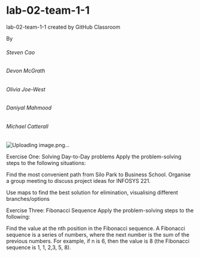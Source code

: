 # lab-02-team-1-1
lab-02-team-1-1 created by GitHub Classroom

By

###### Steven Cao
###### Devon McGrath
###### Olivia Joe-West
###### Daniyal Mahmood
###### Michael Catterall

![Uploading image.png…]()

Exercise One: Solving Day-to-Day problems
Apply the problem-solving steps to the following situations:

Find the most convenient path from Silo Park to Business School.
Organise a group meeting to discuss project ideas for INFOSYS 221.

Use maps to find the best solution for elimination, visualising different branches/options




Exercise Three: Fibonacci Sequence
Apply the problem-solving steps to the following:

Find the value at the nth position in the Fibonacci sequence. A Fibonacci sequence is a series of numbers, where the next number is the sum of the previous numbers. For example, if n is 6, then the value is 8 (the Fibonacci sequence is 1, 1, 2,3, 5, 8).
